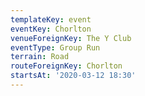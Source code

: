 ```yaml
---
templateKey: event
eventKey: Chorlton
venueForeignKey: The Y Club
eventType: Group Run
terrain: Road
routeForeignKey: Chorlton
startsAt: '2020-03-12 18:30'
---
```

